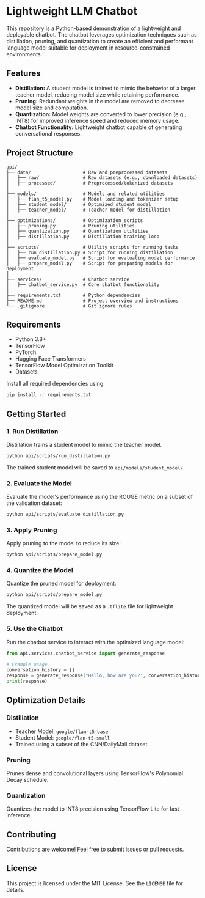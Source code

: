 # Lightweight LLM Chatbot

This repository is a Python-based demonstration of a lightweight and deployable chatbot. The chatbot leverages optimization techniques such as distillation, pruning, and quantization to create an efficient and performant language model suitable for deployment in resource-constrained environments.

## Features

- **Distillation:** A student model is trained to mimic the behavior of a larger teacher model, reducing model size while retaining performance.
- **Pruning:** Redundant weights in the model are removed to decrease model size and computation.
- **Quantization:** Model weights are converted to lower precision (e.g., INT8) for improved inference speed and reduced memory usage.
- **Chatbot Functionality:** Lightweight chatbot capable of generating conversational responses.

## Project Structure

```
api/
├── data/                   # Raw and preprocessed datasets
│   ├── raw/                # Raw datasets (e.g., downloaded datasets)
│   ├── processed/          # Preprocessed/tokenized datasets
│
├── models/                 # Models and related utilities
│   ├── flan_t5_model.py    # Model loading and tokenizer setup
│   ├── student_model/      # Optimized student model
│   ├── teacher_model/      # Teacher model for distillation
│
├── optimizations/          # Optimization scripts
│   ├── pruning.py          # Pruning utilities
│   ├── quantization.py     # Quantization utilities
│   ├── distillation.py     # Distillation training loop
│
├── scripts/                # Utility scripts for running tasks
│   ├── run_distillation.py # Script for running distillation
│   ├── evaluate_model.py   # Script for evaluating model performance
│   ├── prepare_model.py    # Script for preparing models for deployment
│
├── services/               # Chatbot service
│   ├── chatbot_service.py  # Core chatbot functionality
│
├── requirements.txt        # Python dependencies
├── README.md               # Project overview and instructions
└── .gitignore              # Git ignore rules
```

## Requirements

- Python 3.8+
- TensorFlow
- PyTorch
- Hugging Face Transformers
- TensorFlow Model Optimization Toolkit
- Datasets

Install all required dependencies using:

```bash
pip install -r requirements.txt
```

## Getting Started

### 1. Run Distillation
Distillation trains a student model to mimic the teacher model.

```bash
python api/scripts/run_distillation.py
```

The trained student model will be saved to `api/models/student_model/`.

### 2. Evaluate the Model
Evaluate the model's performance using the ROUGE metric on a subset of the validation dataset:

```bash
python api/scripts/evaluate_distillation.py
```

### 3. Apply Pruning
Apply pruning to the model to reduce its size:

```bash
python api/scripts/prepare_model.py
```

### 4. Quantize the Model
Quantize the pruned model for deployment:

```bash
python api/scripts/prepare_model.py
```

The quantized model will be saved as a `.tflite` file for lightweight deployment.

### 5. Use the Chatbot
Run the chatbot service to interact with the optimized language model:

```python
from api.services.chatbot_service import generate_response

# Example usage
conversation_history = []
response = generate_response("Hello, how are you?", conversation_history)
print(response)
```

## Optimization Details

### Distillation
- Teacher Model: `google/flan-t5-base`
- Student Model: `google/flan-t5-small`
- Trained using a subset of the CNN/DailyMail dataset.

### Pruning
Prunes dense and convolutional layers using TensorFlow's Polynomial Decay schedule.

### Quantization
Quantizes the model to INT8 precision using TensorFlow Lite for fast inference.

## Contributing
Contributions are welcome! Feel free to submit issues or pull requests.

## License
This project is licensed under the MIT License. See the `LICENSE` file for details.